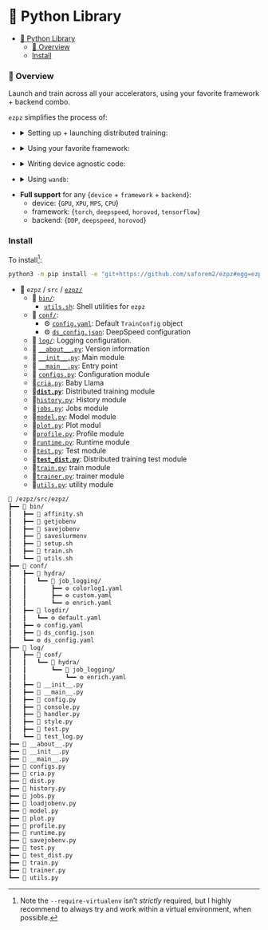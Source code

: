 # 🐍 Python Library

- [🐍 Python Library](#-python-library)
  - [👀 Overview](#-overview)
  - [Install](#install)

### 👀 Overview

Launch and train across all your accelerators, using your favorite framework +
backend combo.

`ezpz` simplifies the process of:

- <details><summary>Setting up + launching distributed training:</summary>

  - <details closed><summary><code>import ezpz as ez</code></summary>

    - `RANK =`
      [`ez.setup_torch(backend=backend)`](https://github.com/saforem2/ezpz/blob/main/src/ezpz/dist.py#L551)
      [for `backend` \(\in\) \{`DDP`, `deepspeed`, `horovod`}]{.dim-text}

    - `RANK =`
      [`ez.get_rank()`](https://github.com/saforem2/ezpz/blob/main/src/ezpz/dist.py#396)

    - `LOCAL_RANK =`
      [`ez.get_local_rank()`](https://github.com/saforem2/ezpz/blob/main/src/ezpz/dist.py#448)

    - `WORLD_SIZE =`
      [`ez.get_world_size()`](https://github.com/saforem2/ezpz/blob/main/src/ezpz/dist.py#L417)

    [(see [`ezpz/dist.py`](https://github.com/saforem2/ezpz/blob/main/src/ezpz/dist.py) for more details).]{.dim-text}

    </details>

</details>

- <details closed><summary>Using your favorite framework:</summary>

  - `framework=pytorch` + `backend={DDP, deepspeed, horovod}`

  - `framework=tensorflow` + `backend=horovod`

  - [`ez.get_torch_device()`](https://github.com/saforem2/ezpz/blob/main/src/ezpz/dist.py#L332): {`cuda`, `xpu`, `mps`, `cpu`}

  - [`ez.get_torch_backend()`](https://github.com/saforem2/ezpz/blob/main/src/ezpz/dist.py#L348): {`nccl`, `ccl`, `gloo`}

  _2ez_ 😎. (see [frameworks](#frameworks) for additional details)

</details>

- <details closed><summary>Writing device agnostic code:</summary>

  - <details><summary><a href="https://github.com/saforem2/ezpz/blob/main/src/ezpz/dist.py#L332"><code>ezpz.get_torch_device()</code></a></summary>

    ```python
    >>> import ezpz as ez
    >>> DEVICE = ez.get_torch_device()
    >>> model = torch.nn.Linear(10, 10)
    >>> model.to(DEVICE)
    >>> x = torch.randn((10, 10), device=DEVICE)
    >>> y = model(x)
    >>> y.device
    device(type='mps', index=0)
    ```

    </details>

</details>

- <details closed><summary>Using <code>wandb</code>:</summary>

  - `ez.setup_wandb(project_name='ezpz')`

</details>

- **Full support** for any {`device` + `framework` + `backend`}:
  - device: {`GPU`, `XPU`, `MPS`, `CPU`}
  - framework: {`torch`, `deepspeed`, `horovod`, `tensorflow`}
  - backend: {`DDP`, `deepspeed`, `horovod`}

### Install

To install[^5]:

```bash
python3 -m pip install -e "git+https://github.com/saforem2/ezpz#egg=ezpz" --require-virtualenv
```

[^5]:
    Note the `--require-virtualenv` isn’t _strictly_ required, but I
    highly recommend to always try and work within a virtual
    environment, when possible.

- 📂 `ezpz` / `src` / [`ezpz/`](https://github.com/saforem2/ezpz)
  - 📂
    [`bin/`](https://github.com/saforem2/ezpz/blob/main/src/ezpz/bin/):
    - [`utils.sh`](https://github.com/saforem2/ezpz/blob/main/src/ezpz/bin/utils.sh):
      Shell utilities for `ezpz`
  - 📂
    [`conf/`](https://github.com/saforem2/ezpz/blob/main/src/ezpz/conf/):
    - ⚙️
      [`config.yaml`](https://github.com/saforem2/ezpz/blob/main/src/ezpz/conf/config.yaml):
      Default `TrainConfig` object
    - ⚙️
      [`ds_config.json`](https://github.com/saforem2/ezpz/blob/main/src/ezpz/conf/ds_config.json):
      DeepSpeed configuration
  - 📂
    [`log/`](https://github.com/saforem2/ezpz/blob/main/src/ezpz/log/):
    Logging configuration.
  - 🐍
    [`__about__.py`](https://github.com/saforem2/ezpz/blob/main/src/ezpz/__about__.py):
    Version information
  - 🐍
    [`__init__.py`](https://github.com/saforem2/ezpz/blob/main/src/ezpz/__init__.py):
    Main module
  - 🐍
    [`__main__.py`](https://github.com/saforem2/ezpz/blob/main/src/ezpz/__main__.py):
    Entry point
  - 🐍
    [`configs.py`](https://github.com/saforem2/ezpz/blob/main/src/ezpz/configs.py):
    Configuration module
  - 🐍[`cria.py`](https://github.com/saforem2/ezpz/blob/main/src/ezpz/create.py):
    Baby Llama
  - 🐍[**`dist.py`**](https://github.com/saforem2/ezpz/blob/main/src/ezpz/dist.py):
    Distributed training module
  - 🐍[`history.py`](https://github.com/saforem2/ezpz/blob/main/src/ezpz/history.py):
    History module
  - 🐍[`jobs.py`](https://github.com/saforem2/ezpz/blob/main/src/ezpz/jobs.py):
    Jobs module
  - 🐍[`model.py`](https://github.com/saforem2/ezpz/blob/main/src/ezpz/model.py):
    Model module
  - 🐍[`plot.py`](https://github.com/saforem2/ezpz/blob/main/src/ezpz/plot.py):
    Plot modul
  - 🐍[`profile.py`](https://github.com/saforem2/ezpz/blob/main/src/ezpz/profile.py):
    Profile module
  - 🐍[`runtime.py`](https://github.com/saforem2/ezpz/blob/main/src/ezpz/runtime.py):
    Runtime module
  - 🐍[`test.py`](https://github.com/saforem2/ezpz/blob/main/src/ezpz/test.py):
    Test module
  - 🐍[**`test_dist.py`**](https://github.com/saforem2/ezpz/blob/main/src/ezpz/test_dist.py):
    Distributed training test module
  - 🐍[`train.py`](https://github.com/saforem2/ezpz/blob/main/src/ezpz/train.py):
    train module
  - 🐍[`trainer.py`](https://github.com/saforem2/ezpz/blob/main/src/ezpz/trainer.py):
    trainer module
  - 🐍[`utils.py`](https://github.com/saforem2/ezpz/blob/main/src/ezpz/utils.py):
    utility module

```bash
📂 /ezpz/src/ezpz/
┣━━ 📂 bin/
┃   ┣━━ 📄 affinity.sh
┃   ┣━━ 📄 getjobenv
┃   ┣━━ 📄 savejobenv
┃   ┣━━ 📄 saveslurmenv
┃   ┣━━ 📄 setup.sh
┃   ┣━━ 📄 train.sh
┃   ┗━━ 📄 utils.sh
┣━━ 📂 conf/
┃   ┣━━ 📂 hydra/
┃   ┃   ┗━━ 📂 job_logging/
┃   ┃       ┣━━ ⚙️ colorlog1.yaml
┃   ┃       ┣━━ ⚙️ custom.yaml
┃   ┃       ┗━━ ⚙️ enrich.yaml
┃   ┣━━ 📂 logdir/
┃   ┃   ┗━━ ⚙️ default.yaml
┃   ┣━━ ⚙️ config.yaml
┃   ┣━━ 📄 ds_config.json
┃   ┗━━ ⚙️ ds_config.yaml
┣━━ 📂 log/
┃   ┣━━ 📂 conf/
┃   ┃   ┗━━ 📂 hydra/
┃   ┃       ┗━━ 📂 job_logging/
┃   ┃           ┗━━ ⚙️ enrich.yaml
┃   ┣━━ 🐍 __init__.py
┃   ┣━━ 🐍 __main__.py
┃   ┣━━ 🐍 config.py
┃   ┣━━ 🐍 console.py
┃   ┣━━ 🐍 handler.py
┃   ┣━━ 🐍 style.py
┃   ┣━━ 🐍 test.py
┃   ┗━━ 🐍 test_log.py
┣━━ 🐍 __about__.py
┣━━ 🐍 __init__.py
┣━━ 🐍 __main__.py
┣━━ 🐍 configs.py
┣━━ 🐍 cria.py
┣━━ 🐍 dist.py
┣━━ 🐍 history.py
┣━━ 🐍 jobs.py
┣━━ 🐍 loadjobenv.py
┣━━ 🐍 model.py
┣━━ 🐍 plot.py
┣━━ 🐍 profile.py
┣━━ 🐍 runtime.py
┣━━ 🐍 savejobenv.py
┣━━ 🐍 test.py
┣━━ 🐍 test_dist.py
┣━━ 🐍 train.py
┣━━ 🐍 trainer.py
┗━━ 🐍 utils.py
```

